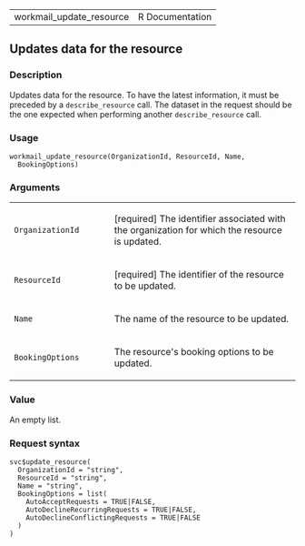 <table style="width: 100%;">
<tbody>
<tr class="odd">
<td>workmail_update_resource</td>
<td style="text-align: right;">R Documentation</td>
</tr>
</tbody>
</table>

## Updates data for the resource

### Description

Updates data for the resource. To have the latest information, it must
be preceded by a `describe_resource` call. The dataset in the request
should be the one expected when performing another `describe_resource`
call.

### Usage

    workmail_update_resource(OrganizationId, ResourceId, Name,
      BookingOptions)

### Arguments

<table>
<colgroup>
<col style="width: 35%" />
<col style="width: 65%" />
</colgroup>
<tbody>
<tr class="odd">
<td><code
id="workmail_update_resource_:_OrganizationId">OrganizationId</code></td>
<td><p>[required] The identifier associated with the organization for
which the resource is updated.</p></td>
</tr>
<tr class="even">
<td><code
id="workmail_update_resource_:_ResourceId">ResourceId</code></td>
<td><p>[required] The identifier of the resource to be updated.</p></td>
</tr>
<tr class="odd">
<td><code id="workmail_update_resource_:_Name">Name</code></td>
<td><p>The name of the resource to be updated.</p></td>
</tr>
<tr class="even">
<td><code
id="workmail_update_resource_:_BookingOptions">BookingOptions</code></td>
<td><p>The resource's booking options to be updated.</p></td>
</tr>
</tbody>
</table>

### Value

An empty list.

### Request syntax

    svc$update_resource(
      OrganizationId = "string",
      ResourceId = "string",
      Name = "string",
      BookingOptions = list(
        AutoAcceptRequests = TRUE|FALSE,
        AutoDeclineRecurringRequests = TRUE|FALSE,
        AutoDeclineConflictingRequests = TRUE|FALSE
      )
    )
